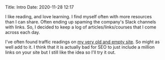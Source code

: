 Title: Intro
Date: 2020-11-28 12:17

I like reading, and love learning. I find myself often with more resources than I can share. Often ending up spaming the company's Slack channels with links. So, I decided to keep a log of articles/links/courses that I come across each day.

I've often found traffic readings on [my very old and empty site](https://ammarasmaro.com). So might as well add to it. I think that it is actually bad for SEO to just include a million links on your site but I still like the idea so I'll try it out.
